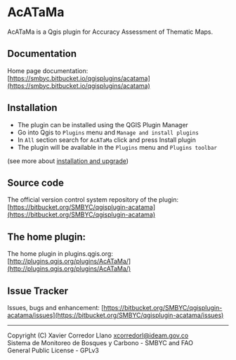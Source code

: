 # AcATaMa #

AcATaMa is a Qgis plugin for Accuracy Assessment of Thematic Maps.

## Documentation

Home page documentation: [https://smbyc.bitbucket.io/qgisplugins/acatama](https://smbyc.bitbucket.io/qgisplugins/acatama)

## Installation

- The plugin can be installed using the QGIS Plugin Manager
- Go into Qgis to `Plugins` menu and `Manage and install plugins`
- In `All` section search for `AcATaMa` click and press Install plugin
- The plugin will be available in the `Plugins` menu and `Plugins toolbar`

(see more about [installation and upgrade](https://smbyc.bitbucket.io/qgisplugins/acatama/installation))

## Source code

The official version control system repository of the plugin:
[https://bitbucket.org/SMBYC/qgisplugin-acatama](https://bitbucket.org/SMBYC/qgisplugin-acatama)

## The home plugin:

The home plugin in plugins.qgis.org: [http://plugins.qgis.org/plugins/AcATaMa/](http://plugins.qgis.org/plugins/AcATaMa/)

## Issue Tracker

Issues, bugs and enhancement: [https://bitbucket.org/SMBYC/qgisplugin-acatama/issues](https://bitbucket.org/SMBYC/qgisplugin-acatama/issues)


***

Copyright (C) Xavier Corredor Llano <xcorredorl@ideam.gov.co>  
Sistema de Monitoreo de Bosques y Carbono - SMBYC and FAO  
General Public License - GPLv3
